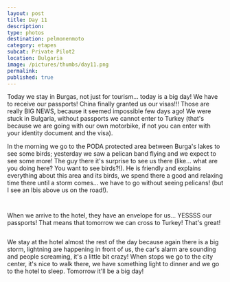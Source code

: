 ```yaml
---
layout: post
title: Day 11
description: 
type: photos
destination: pelmonenmoto
category: etapes
subcat: Private Pilot2
location: Bulgaria
image: /pictures/thumbs/day11.png
permalink: 
published: true
---
```


Today we stay in Burgas, not just for tourism... today is a big day! We have to receive our passports! China finally granted us our visas!!! Those are really BIG NEWS, because it seemed impossible few days ago! We were stuck in Bulgaria, without passports we cannot enter to Turkey (that's because we are going with our own motorbike, if not you can enter with your identity document and the visa).

In the morning we go to the PODA protected area between Burga's lakes to see some birds; yesterday we saw a pelican band flying and we expect to see some more! The guy there it's surprise to see us there (like... what are you doing here? You want to see birds?!). He is friendly and explains everything about this area and its birds, we spend there a good and relaxing time there until a storm comes... we have to go without seeing pelicans! (but I see an Ibis above us on the road!). 

<p><a
href="https://lh3.googleusercontent.com/T9QAr1HPhyvv6cjJCcYlYyH9sFQFWdo_uiv_wZ3DiJKtw-_JG4gRMt_2rfMsrSVTU_YPKRxQbmvn-Jie4cICPjvjARe5zdIAUGAT7yOUD3I5A7ZsLKpueDWfAzBCD0cqA3pE7d0Tcjh_Pe535BrTR1SM4lCcjri13GEjpc4BF3drsEYJoqOSL44FGxERhdu-M57B4wdgA1PS6k6QjwN8UBOeeMV1K4NnLi-zZ5yDpSR9M7aPrQy3yj1r1k1Osu7IJ3yUKtFY3PK3FG6UdGpl9BHmlup_KqRCXONF1QrYk24DYjvPRMz8OGafqQcr9RQNDqSaq09esvbHboOjEJ1euimxdaPN1VvJO9p9COdGK9GROei5-A9oYOQ26IvBkQnklU4zqrIPH_2UYq51Bvz0ux-EZs_q8QxL9IY_QmDtB2EkJkZtkqrH2IAvU0eRp-qkAy8ZS6HWZR5WSEutCPjKODNfZHiXlmDbgs00WtW6q9ry8CYnRsLekiFQ7hAESvrC49Q3if8QSbODR3TRiMU72eUe2DBetuV3_wWhyCfkdtfqvDfofte2KRNT-tW8nGp6cNumWupH8SZEeASP6VrsNlTKlbTTV8XwKZT1M0WCmqghSwSIZuXdLKerWsTmkEFBhX2QwJiYLQmgEdnV2z8pojUg18EKyJcXYA=w1059-h794-no"><img 
src="https://lh3.googleusercontent.com/T9QAr1HPhyvv6cjJCcYlYyH9sFQFWdo_uiv_wZ3DiJKtw-_JG4gRMt_2rfMsrSVTU_YPKRxQbmvn-Jie4cICPjvjARe5zdIAUGAT7yOUD3I5A7ZsLKpueDWfAzBCD0cqA3pE7d0Tcjh_Pe535BrTR1SM4lCcjri13GEjpc4BF3drsEYJoqOSL44FGxERhdu-M57B4wdgA1PS6k6QjwN8UBOeeMV1K4NnLi-zZ5yDpSR9M7aPrQy3yj1r1k1Osu7IJ3yUKtFY3PK3FG6UdGpl9BHmlup_KqRCXONF1QrYk24DYjvPRMz8OGafqQcr9RQNDqSaq09esvbHboOjEJ1euimxdaPN1VvJO9p9COdGK9GROei5-A9oYOQ26IvBkQnklU4zqrIPH_2UYq51Bvz0ux-EZs_q8QxL9IY_QmDtB2EkJkZtkqrH2IAvU0eRp-qkAy8ZS6HWZR5WSEutCPjKODNfZHiXlmDbgs00WtW6q9ry8CYnRsLekiFQ7hAESvrC49Q3if8QSbODR3TRiMU72eUe2DBetuV3_wWhyCfkdtfqvDfofte2KRNT-tW8nGp6cNumWupH8SZEeASP6VrsNlTKlbTTV8XwKZT1M0WCmqghSwSIZuXdLKerWsTmkEFBhX2QwJiYLQmgEdnV2z8pojUg18EKyJcXYA=w1059-h794-no" alt=""></a></p>

<p><a
href="https://lh3.googleusercontent.com/wHDorqCuCDUbkAiZODvuLX8cwwMsnfF1q7oqSbhCZINLP3LzHFfCf-cmWC3VTR27IF7neDBi-N7RZZvyyWR4ocFfX7ZFVBXmSIgottFmveO9vxg3LltCffQhoFveToXbAkojBRwsaOboK-Jj3PmIYZP7GeQP4-B458AqB__sis-8cFk-I7M_sCA8I-WtLHGaZiQXZp--f65qtXQ23Q5sOIKcXr3jYw183obKH8FSAKNpnNsJ5lxdcoQqB1IqPs9n4UnjY_52mDojpDhItBsL25xcPzzTonATT0unv79bT4Wbp84_tBX7HxalD9hEBqapnka5K7bFMN5xvjG-iVgdQzS_Rqb0zpkmx_TMUCNSiH8DRvTGnBo_GDnuh_ktr1TkWDsDBWIfDQIOtop95G7R9brB25UB4ttDXeqPO9S6ImO_-k4Cwbwnx5pqCPjuvIjI2HrwwBn3Xf45wyaWS8aUW1CcTZD2vwXbyG_do0CVMEahSJUw6f6OoiebCD5q0FE8wmiRAVJfENx-SfCZw7hTAmbjyrhOwgxDz83AfMgROzS4rv-iVfJfqnsZeta-Ni7YLU-QPq16ScvuW7r4aB7YwoEHiGJSQ0Tim8l4G1-bI4Lb4ZiP4-NeIMlh9OY9JbhsvYIKbNi7f-mg6GBdrrDKxsNb9PYeJS5ZEw=w1059-h794-no"><img 
src="https://lh3.googleusercontent.com/wHDorqCuCDUbkAiZODvuLX8cwwMsnfF1q7oqSbhCZINLP3LzHFfCf-cmWC3VTR27IF7neDBi-N7RZZvyyWR4ocFfX7ZFVBXmSIgottFmveO9vxg3LltCffQhoFveToXbAkojBRwsaOboK-Jj3PmIYZP7GeQP4-B458AqB__sis-8cFk-I7M_sCA8I-WtLHGaZiQXZp--f65qtXQ23Q5sOIKcXr3jYw183obKH8FSAKNpnNsJ5lxdcoQqB1IqPs9n4UnjY_52mDojpDhItBsL25xcPzzTonATT0unv79bT4Wbp84_tBX7HxalD9hEBqapnka5K7bFMN5xvjG-iVgdQzS_Rqb0zpkmx_TMUCNSiH8DRvTGnBo_GDnuh_ktr1TkWDsDBWIfDQIOtop95G7R9brB25UB4ttDXeqPO9S6ImO_-k4Cwbwnx5pqCPjuvIjI2HrwwBn3Xf45wyaWS8aUW1CcTZD2vwXbyG_do0CVMEahSJUw6f6OoiebCD5q0FE8wmiRAVJfENx-SfCZw7hTAmbjyrhOwgxDz83AfMgROzS4rv-iVfJfqnsZeta-Ni7YLU-QPq16ScvuW7r4aB7YwoEHiGJSQ0Tim8l4G1-bI4Lb4ZiP4-NeIMlh9OY9JbhsvYIKbNi7f-mg6GBdrrDKxsNb9PYeJS5ZEw=w1059-h794-no" alt=""></a></p>

When we arrive to the hotel, they have an envelope for us... YESSSS our passports! That means that tomorrow we can cross to Turkey! That's great!

<p><a
href="https://lh3.googleusercontent.com/TP0nPTRxuSEHWgLSheKmV1YLszNaKLM89XUqyFMH7wnItTrQMBjIDN9vRNuO2y9NrHt3XxSHFuyYZgRidhtVpmYxZQ8AMC6oCiJ8tcz-B9v4XRE3BcSmV6iQIzzWJoDcKnPtw6BceGTFeyc-upUJ8N38sx6gESAoGi2COCQi5EWqMFb6xhX71dZH1EWz7A07nFwgMX_u5LuixKEtfN5wbxhFyFGZDlPZB4n-z9cOJpm4WysQnnhkZHc0UzxNnYbPub9DEeWJf-nmsfYSzszwidThmbhzJwExsWM4mHIPH3nsNYPPNPqudjVaBDKHx9iMjhuRBCuOyvXCvQhpkdZKM_BPBThj6Reye2AqKuXVWnEAV2UevARxHGshoSLW6m-78AZJ25ruS3OjXvhxPSlhhxXBJxTRfYKWvzTRAF_OYEaehRaWcRGwnMhgAV6ZYqG-fdby5XTKaDnKfDcmCa2YpMD4Sn8bSm3Ap85WgX5QEIVAk4En-d8KRz6Q8oKgW0mskuOk_fjDlixlICGXvaOlKr66MmmAlDmkIvfY0w4gef73QugzbR3oO6PcZ_MUbLK-Cs8lkpYkMW7kvJ1SS4D2XkHQn8vuicIuok1hXSXdp77tfnpmbzF-CUOlsRCwdfz2hY13_gUH2eZCfI8jCdCZ1qxiOs3uwqgyMA=s794-no"><img 
src="https://lh3.googleusercontent.com/TP0nPTRxuSEHWgLSheKmV1YLszNaKLM89XUqyFMH7wnItTrQMBjIDN9vRNuO2y9NrHt3XxSHFuyYZgRidhtVpmYxZQ8AMC6oCiJ8tcz-B9v4XRE3BcSmV6iQIzzWJoDcKnPtw6BceGTFeyc-upUJ8N38sx6gESAoGi2COCQi5EWqMFb6xhX71dZH1EWz7A07nFwgMX_u5LuixKEtfN5wbxhFyFGZDlPZB4n-z9cOJpm4WysQnnhkZHc0UzxNnYbPub9DEeWJf-nmsfYSzszwidThmbhzJwExsWM4mHIPH3nsNYPPNPqudjVaBDKHx9iMjhuRBCuOyvXCvQhpkdZKM_BPBThj6Reye2AqKuXVWnEAV2UevARxHGshoSLW6m-78AZJ25ruS3OjXvhxPSlhhxXBJxTRfYKWvzTRAF_OYEaehRaWcRGwnMhgAV6ZYqG-fdby5XTKaDnKfDcmCa2YpMD4Sn8bSm3Ap85WgX5QEIVAk4En-d8KRz6Q8oKgW0mskuOk_fjDlixlICGXvaOlKr66MmmAlDmkIvfY0w4gef73QugzbR3oO6PcZ_MUbLK-Cs8lkpYkMW7kvJ1SS4D2XkHQn8vuicIuok1hXSXdp77tfnpmbzF-CUOlsRCwdfz2hY13_gUH2eZCfI8jCdCZ1qxiOs3uwqgyMA=s794-no" alt=""></a></p>

We stay at the hotel almost the rest of the day because again there is a big storm, lightning are happening in front of us, the car's alarm are sounding and people screaming, it's a little bit crazy! When stops we go to the city center, it's nice to walk there, we have something light to dinner and we go to the hotel to sleep. Tomorrow it'll be a big day!

<p><a
href="https://lh3.googleusercontent.com/Bg1zDut5m2XyPr4hLfA9BPOYT_r8SMsi0HwbzR29X8H4YkAgLxHKf4efpfPAgkErtjXbUaOrqtUovf7en3ED52aOtv84xm5R-M1K6Z5mp2IoCPIqcs9xi9O1xHbo1xXIcBk4EihPgPhacqyPVF0wblkojU9ydgQLNamIYGePVsQ1s53YhDoN3GOlzQVO7nien2EYF8BxMQHc1w9cz4EI96sn61FY012e2ZAkI59EcgGLc6_5mJ_ou8dexl4j5sA6eLjt980coKPDGUwjFRGPn6xi2VTEzKjkIJ1dENHuNeFOQZR7dEuSm98J1bByYqGof4u7vUpJfo0zGqINYmgv3zSmo1EoDGGO3rpL1LC2uuf7veyL1rpvcqIFho_ZBcBaWDi3z0lxvNocKOeuNi_tX2qR70F23aaIIQNUxmD3zzPgH0sO5h_omDPS9sdtBGEyTLgBDNZf6Ax6nOvB2401sq3tH8gtb61aMoAavrNnM8TCJTYg-t5JCZa8LVr6D_OP-fqcMk-bwaQ-8xOhnQTLD6koPOYgD1XTihkYSRK3KWs4W-JUd7v_1X34fO0K-Tdw4MJsBdN_JviCviEj6dROxh-xUvgIgADorgxTyAmwlnNdt6LMMD0reQeh0FcgL28wTxqNIUvv7g3Yep-WNsXaEJFeXBDxNZQoLQ=w1059-h794-no"><img 
src="https://lh3.googleusercontent.com/Bg1zDut5m2XyPr4hLfA9BPOYT_r8SMsi0HwbzR29X8H4YkAgLxHKf4efpfPAgkErtjXbUaOrqtUovf7en3ED52aOtv84xm5R-M1K6Z5mp2IoCPIqcs9xi9O1xHbo1xXIcBk4EihPgPhacqyPVF0wblkojU9ydgQLNamIYGePVsQ1s53YhDoN3GOlzQVO7nien2EYF8BxMQHc1w9cz4EI96sn61FY012e2ZAkI59EcgGLc6_5mJ_ou8dexl4j5sA6eLjt980coKPDGUwjFRGPn6xi2VTEzKjkIJ1dENHuNeFOQZR7dEuSm98J1bByYqGof4u7vUpJfo0zGqINYmgv3zSmo1EoDGGO3rpL1LC2uuf7veyL1rpvcqIFho_ZBcBaWDi3z0lxvNocKOeuNi_tX2qR70F23aaIIQNUxmD3zzPgH0sO5h_omDPS9sdtBGEyTLgBDNZf6Ax6nOvB2401sq3tH8gtb61aMoAavrNnM8TCJTYg-t5JCZa8LVr6D_OP-fqcMk-bwaQ-8xOhnQTLD6koPOYgD1XTihkYSRK3KWs4W-JUd7v_1X34fO0K-Tdw4MJsBdN_JviCviEj6dROxh-xUvgIgADorgxTyAmwlnNdt6LMMD0reQeh0FcgL28wTxqNIUvv7g3Yep-WNsXaEJFeXBDxNZQoLQ=w1059-h794-no" alt=""></a></p>
